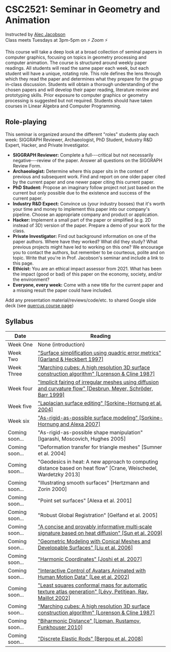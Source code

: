 # CSC2521: Seminar in Geometry and Animation

Instructed by [Alec Jacobson](http://www.cs.toronto.edu/~jacobson/)  
Class meets Tuesdays at 3pm-5pm on ⚡ _Zoom_ ⚡

This course will take a deep look at a broad collection of seminal papers in
computer graphics, focusing on topics in geometry processing and computer
animation. The course is structured around weekly paper readings. All students
will read the same paper each week, but each student will have a unique,
rotating role. This role defines the lens through which they read the paper and
determines what they prepare for the group in-class discussion. Students will
obtain a thorough understanding of the chosen papers and will develop their
paper reading, literature review and prototyping skills.  Prior exposure to
computer graphics or geometry processing is suggested but not required. Students
should have taken courses in Linear Algebra and Computer Programming.

## Role-playing

This seminar is organized around the different "roles" students play each week:
SIGGRAPH Reviewer, Archaeologist, PhD Student, Industry R&D Expert, Hacker, and
Private Investigator.

  - **SIGGRAPH Reviewer:** Complete a full---critical but not necessarily negative---review of the paper. Answer all questions on the SIGGRAPH Review Form.
  - **Archaeologist:** Determine where this paper sits in the context of previous and subsequent work. Find and report on one older paper cited by the current paper and one newer paper citing this current paper.
  - **PhD Student:** Propose an imaginary follow project not just based on the current but only possible due to the existence and success of the current paper.
  - **Industry R&D Expect:** Convince us (your industry bosses) that it's worth your time and money to implement this paper into our company's pipeline. Choose an appropriate company and product or application.
  - **Hacker:** Implement a small part of the paper or simplified (e.g. 2D instead of 3D) version of the paper. Prepare a demo of your work for the class.
  - **Private Investigator:** Find out background information on one of the paper authors. Where have they worked? What did they study? What previous projects might have led to working on this one? We encourage you to contact the authors, but remember to be courteous, polite and on topic. Write that you're in Prof. Jacobson's seminar and include a link to this page.
  - **Ethicist:** You are an ethical impact assessor from 2021. What has been the impact (good or bad) of this paper on the economy, society, and/or the environment?
  - **Everyone, every week:** Come with a new title for the current paper and a missing result the paper could have included.

Add any presentation material/reviews/code/etc. to shared Google slide deck (see [quercus course page](https://q.utoronto.ca/courses/177718/))

## Syllabus

| Date | Reading |
|------|-------|
| Week One | None (introduction) |
| Week Two | ["Surface simplification using quadric error metrics" [Garland & Heckbert 1997]](papers/garland1997.pdf) |
| Week Three | ["Marching cubes: A high resolution 3D surface construction algorithm" [Lorenson & Cline 1987]](papers/lorenson-and-cline-1987.pdf)
| Week four | ["Implicit fairing of irregular meshes using diffusion and curvature flow" [Desbrun, Meyer, Schröder, Barr 1999]](papers/desbrun1999.pdf) |
| Week five | ["Laplacian surface editing" [Sorkine-Hornung et al. 2004]](papers/sorkine2004.pdf)
| Week six | ["As-rigid-as-possible surface modeling" [Sorkine-Hornung and Alexa 2007]](papers/sorkine2007.pdf)
| Coming soon... | "As-rigid-as-possible shape manipulation" [Igarashi, Moscovich, Hughes 2005] |
| Coming soon... | "Deformation transfer for triangle meshes" [Sumner et al. 2004]
| Coming soon... | "Geodesics in heat: A new approach to computing distance based on heat flow" [Crane, Weischedel, Wardetzky 2013] |
| Coming soon... | "Illustrating smooth surfaces" [Hertzmann and Zorin 2000]
| Coming soon... | "Point set surfaces" [Alexa et al. 2001]
| Coming soon... | "Robust Global Registration" [Gelfand et al. 2005]
| Coming soon... | ["A concise and provably informative multi‐scale signature based on heat diffusion" [Sun et al. 2009]](papers/multi-scale-signature.pdf)
| Coming soon... | ["Geometric Modeling with Conical Meshes and Developable Surfaces" [Liu et al. 2006]](papers/quadMesh_sig06.pdf)
| Coming soon... | ["Harmonic Coordinates" [Joshi et al. 2007]](papers/a71-joshi.pdf)
| Coming soon... | ["Interactive Control of Avatars Animated with Human Motion Data" [Lee et al. 2002]](papers/avatar.pdf)
| Coming soon... | ["Least squares conformal maps for automatic texture atlas generation" [Lévy, Petitjean, Ray, Maillot 2002]](papers/levy2002.pdf) |
| Coming soon... | ["Marching cubes: A high resolution 3D surface construction algorithm" [Lorenson & Cline 1987]](papers/lorenson-and-cline-1987.pdf) |
| Coming soon...| ["Biharmonic Distance" [Lipman, Rustamov, Funkhouser 2010]](papers/lipman2010.pdf) |
| Coming soon...| ["Discrete Elastic Rods" [Bergou et al. 2008]](papers/143-rods.pdf)




